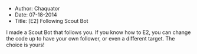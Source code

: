 - Author: Chaquator
- Date: 07-18-2014
- Title: [E2] Following Scout Bot

I made a Scout Bot that follows you.
If you know how to E2, you can change the code up to have your own follower, or even a different target. The choice is yours!
